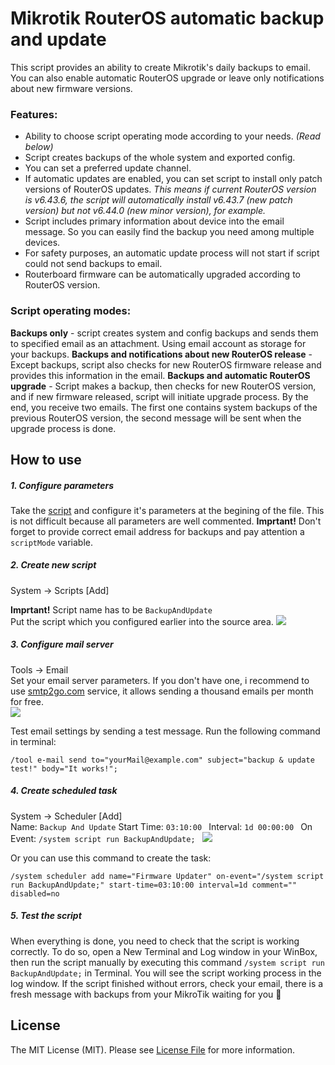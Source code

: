 # Mikrotik RouterOS automatic backup and update

This script provides an ability to create Mikrotik's daily backups to email. You can also enable automatic RouterOS upgrade or leave only notifications about new firmware versions.

### Features:
- Ability to choose script operating mode according to your needs. *(Read below)*
- Script creates backups of the whole system and exported config.
- You can set a preferred update channel.
- If automatic updates are enabled, you can set script to install only patch versions of RouterOS updates. *This means if current RouterOS version is v6.43.6, the script will automatically install v6.43.7 (new patch version) but not v6.44.0 (new minor version), for example.*
- Script includes primary information about device into the email message. So you can easily find the backup you need among multiple devices.
- For safety purposes, an automatic update process will not start if script could not send backups to email.
- Routerboard firmware can be automatically upgraded according to RouterOS version.


### Script operating modes:
**Backups only** - script creates system and config backups and sends them to specified email as an attachment. Using email account as storage for your backups.
**Backups and notifications about new RouterOS release** - Except backups, script also checks for new RouterOS firmware release and provides this information in the email.
**Backups and automatic RouterOS upgrade** - Script makes a backup, then checks for new RouterOS version, and if new firmware released, script will initiate upgrade process. By the end, you receive two emails. The first one contains system backups of the previous RouterOS version, the second message will be sent when the upgrade process is done.

## How to use
##### 1. Configure parameters
Take the  [script](BackupAndUpdate.rsc) and configure it's parameters at the begining of the file.
This is not difficult because all parameters are well commented.
**Imprtant!** Don't forget to provide correct email address for backups and pay attention a `scriptMode` variable.

##### 2. Create new script
System -> Scripts [Add]  

**Imprtant!** Script name has to be `BackupAndUpdate`   
Put the script which you configured earlier into the source area.
![](https://github.com/beeyev/Mikrotik-RouterOS-automatic-backup-and-update/raw/master/howto/script-name.png)  

##### 3. Configure mail server
Tools -> Email  
Set your email server parameters. If you don't have one, i recommend to use [smtp2go.com](https://smtp2go.com "smtp2go.com") service, it allows sending a thousand emails per month for free.  
![](https://github.com/beeyev/Mikrotik-RouterOS-automatic-backup-and-update/raw/master/howto/email-config.png)  

Test email settings by sending a test message. 
Run the following command in terminal:
```
/tool e-mail send to="yourMail@example.com" subject="backup & update test!" body="It works!";
```

##### 4. Create scheduled task
System -> Scheduler [Add]  
Name: `Backup And Update`
Start Time: `03:10:00 `
Interval: `1d 00:00:00 `
On Event: `/system script run BackupAndUpdate; `
![](https://github.com/beeyev/Mikrotik-RouterOS-automatic-backup-and-update/raw/master/howto/scheduler-task.png)  
  
Or you can use this command to create the task:
```
/system scheduler add name="Firmware Updater" on-event="/system script run BackupAndUpdate;" start-time=03:10:00 interval=1d comment="" disabled=no
```
##### 5. Test the script
When everything is done, you need to check that the script is working correctly.
To do so, open a New Terminal and Log window in your WinBox, then run the script manually by executing this command `/system script run BackupAndUpdate;` in Terminal.
You will see the script working process in the log window. If the script finished without errors, check your email, there is a fresh message with backups from your MikroTik waiting for you 🎉

## License

The MIT License (MIT). Please see [License File](LICENSE.md) for more information.